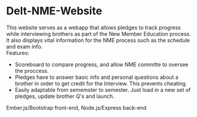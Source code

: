 # Delt-NME-Website
This website serves as a webapp that allows pledges to track progress while interviewing brothers as part
of the New Member Education process. It also displays vital information for the NME process such as the schedule 
and exam info.  
Features:  
-  Scoreboard to compare progress, and allow NME committe to oversee the proccess.  
-  Pledges have to answer basic info and personal questions about a brother in order to get credit for the Interview. This prevents cheating.  
-  Easily adaptable from sememster to semester. Just load in a new set of pledges, update brother Q's and launch.  

Ember.js/Bootstrap front-end, Node.js/Express back-end
